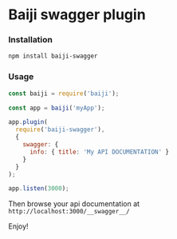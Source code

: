 # Baiji swagger plugin


### Installation

```bash
npm install baiji-swagger
```

### Usage

```javascript
const baiji = require('baiji');

const app = baiji('myApp');

app.plugin(
  require('baiji-swagger'),
  {
    swagger: {
      info: { title: 'My API DOCUMENTATION' }
    }
  }
);

app.listen(3000);
```

Then browse your api documentation at `http://localhost:3000/__swagger__/`

Enjoy!
